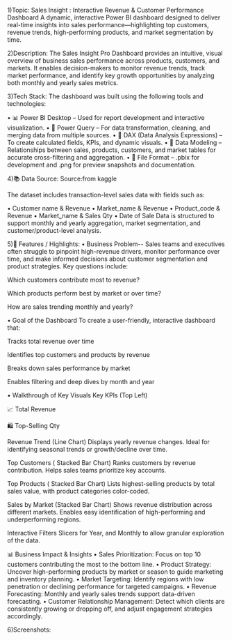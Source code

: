1)Topic:
Sales Insight : Interactive Revenue & Customer Performance Dashboard
A dynamic, interactive Power BI dashboard designed to deliver real-time insights into sales performance—highlighting top customers, revenue trends, high-performing products, and market segmentation by time.

2)Description:
The Sales Insight Pro Dashboard provides an intuitive, visual overview of business sales performance across products, customers, and markets. It enables decision-makers to monitor revenue trends, track market performance, and identify key growth opportunities by analyzing both monthly and yearly sales metrics.

3)Tech Stack:
The dashboard was built using the following tools and technologies:

• 📊 Power BI Desktop – Used for report development and interactive visualization.
• 🔄 Power Query – For data transformation, cleaning, and merging data from multiple sources.
• 🧠 DAX (Data Analysis Expressions) – To create calculated fields, KPIs, and dynamic visuals.
• 🧱 Data Modeling – Relationships between sales, products, customers, and market tables for accurate cross-filtering and aggregation.
• 📁 File Format – .pbix for development and .png for preview snapshots and documentation.

4)📚 Data Source:
Source:from kaggle

The dataset includes transaction-level sales data with fields such as:

• Customer name & Revenue
• Market_name & Revenue
• Product_code & Revenue
• Market_name & Sales Qty
• Date of Sale
Data is structured to support monthly and yearly aggregation, market segmentation, and customer/product-level analysis.

5)🌟 Features / Highlights:
• Business Problem--
Sales teams and executives often struggle to pinpoint high-revenue drivers, monitor performance over time, and make informed decisions about customer segmentation and product strategies. Key questions include:

Which customers contribute most to revenue?

Which products perform best by market or over time?

How are sales trending monthly and yearly?

• Goal of the Dashboard
To create a user-friendly, interactive dashboard that:

Tracks total revenue over time

Identifies top customers and products by revenue

Breaks down sales performance by market

Enables filtering and deep dives by month and year

• Walkthrough of Key Visuals
Key KPIs (Top Left)

📈 Total Revenue

🛍️ Top-Selling Qty

Revenue Trend (Line Chart)
Displays yearly revenue changes. Ideal for identifying seasonal trends or growth/decline over time.

Top Customers ( Stacked Bar Chart)
Ranks customers by revenue contribution. Helps sales teams prioritize key accounts.

Top Products ( Stacked Bar Chart)
Lists highest-selling products by total sales value, with product categories color-coded.

Sales by Market (Stacked Bar Chart)
Shows revenue distribution across different markets. Enables easy identification of high-performing and underperforming regions.

Interactive Filters
Slicers for  Year, and Monthly to allow granular exploration of the data.

📊 Business Impact & Insights
• Sales Prioritization: Focus on top 10 customers contributing the most to the bottom line.
• Product Strategy: Uncover high-performing products by market or season to guide marketing and inventory planning.
• Market Targeting: Identify regions with low penetration or declining performance for targeted campaigns.
• Revenue Forecasting: Monthly and yearly sales trends support data-driven forecasting.
• Customer Relationship Management: Detect which clients are consistently growing or dropping off, and adjust engagement strategies accordingly.

6)Screenshots:

